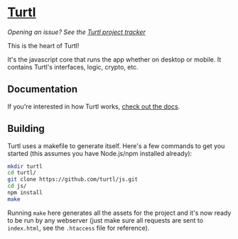 [Turtl](https://turtlapp.com/)
==========================

_Opening an issue? See the [Turtl project tracker](https://github.com/turtl/project-tracker/issues)_

This is the heart of Turtl!

It's the javascript core that runs the app whether on desktop or mobile. It
contains Turtl's interfaces, logic, crypto, etc.

## Documentation

If you're interested in how Turtl works, [check out the docs](https://turtlapp.com/docs/).

## Building

Turtl uses a makefile to generate itself. Here's a few commands to get you started
(this assumes you have Node.js/npm installed already):

```bash
mkdir turtl
cd turtl/
git clone https://github.com/turtl/js.git
cd js/
npm install
make
```

Running `make` here generates all the assets for the project and it's now ready
to be run by any webserver (just make sure all requests are sent to `index.html`,
see the `.htaccess` file for reference).

